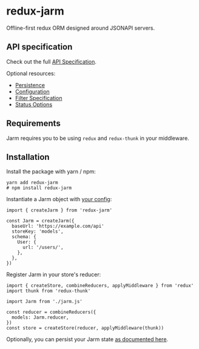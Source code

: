 # redux-jarm

Offline-first redux ORM designed around JSONAPI servers.

## API specification

Check out the full [API Specification](docs/api.md).

Optional resources:

- [Persistence](docs/persist.md)
- [Configuration](docs/config.md)
- [Filter Specification](docs/filter.md)
- [Status Options](docs/status.md)

## Requirements

Jarm requires you to be using `redux` and `redux-thunk` in your middleware.

## Installation

Install the package with yarn / npm:

```
yarn add redux-jarm
# npm install redux-jarm
```

Instantiate a Jarm object with [your config](docs/config.md):

```
import { createJarm } from 'redux-jarm'

const Jarm = createJarm({
  baseUrl: 'https://example.com/api'
  storeKey: 'models',
  schema: {
    User: {
      url: '/users/',
    },
  },
})
```

Register Jarm in your store's reducer:

```
import { createStore, combineReducers, applyMiddleware } from 'redux'
import thunk from 'redux-thunk'

import Jarm from './jarm.js'

const reducer = combineReducers({
  models: Jarm.reducer,
})
const store = createStore(reducer, applyMiddleware(thunk))
```

Optionally, you can persist your Jarm state [as documented here](docs/persist.md).
